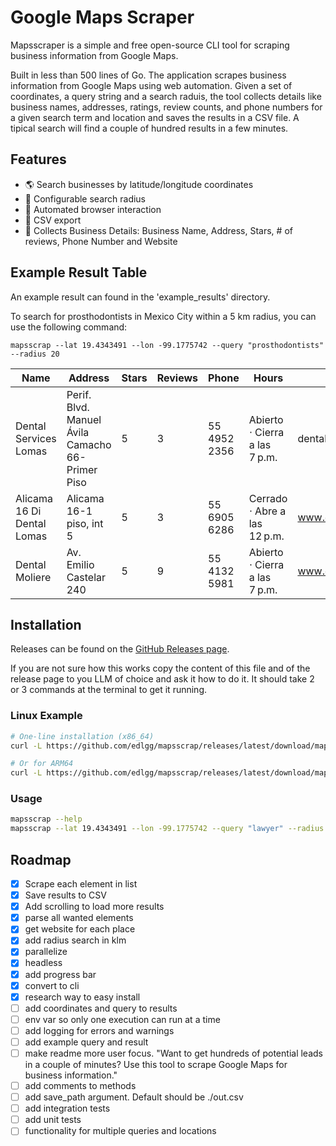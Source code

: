 # Google Maps Scraper

Mapsscraper is a simple and free open-source CLI tool for scraping business information from Google Maps.

Built in less than 500 lines of Go. The application scrapes business information from Google Maps using web automation. Given a set of coordinates, a query string and a search raduis, the tool collects details like business names, addresses, ratings, review counts, and phone numbers for a given search term and location and saves the results in a CSV file. A tipical search will find a couple of hundred results in a few minutes.

## Features

- 🌎 Search businesses by latitude/longitude coordinates
- 📍 Configurable search radius
- 🤖 Automated browser interaction
- 💾 CSV export
- 📱 Collects Business Details: Business Name, Address, Stars, # of reviews, Phone Number and Website

## Example Result Table

An example result can found in the 'example_results' directory.

To search for prosthodontists in Mexico City within a 5 km radius, you can use the following command:
```
mapsscrap --lat 19.4343491 --lon -99.1775742 --query "prosthodontists" --radius 20
```

| Name | Address | Stars | Reviews | Phone | Hours | Website |
| --- | --- | --- | --- | --- | --- | --- |
| Dental Services Lomas | Perif. Blvd. Manuel Ávila Camacho 66-Primer Piso | 5 | 3 | 55 4952 2356 | Abierto ⋅ Cierra a las 7 p.m. | dentalslomas.com.mx |
| Alicama 16 Di Dental Lomas | Alicama 16-1 piso, int 5 | 5 | 3 | 55 6905 6286 | Cerrado ⋅ Abre a las 12 p.m. | www.doctoralia.com.mx|
| Dental Moliere | Av. Emilio Castelar 240 | 5 | 9 | 55 4132 5981 | Abierto ⋅ Cierra a las 7 p.m. | www.dentalmoliere.com.mx |


## Installation

Releases can be found on the [GitHub Releases page](https://github.com/edlgg/mapsscrap/releases).

If you are not sure how this works copy the content of this file and of the release page to you LLM of choice and ask it how to do it.
It should take 2 or 3 commands at the terminal to get it running.

### Linux Example
```bash
# One-line installation (x86_64)
curl -L https://github.com/edlgg/mapsscrap/releases/latest/download/mapsscrap_linux_x86_64 -o mapsscrap && chmod +x mapsscrap && sudo mv mapsscrap /usr/local/bin/

# Or for ARM64
curl -L https://github.com/edlgg/mapsscrap/releases/latest/download/mapsscrap_linux_arm64 -o mapsscrap && chmod +x mapsscrap && sudo mv mapsscrap /usr/local/bin/
```

### Usage
```bash
mapsscrap --help
mapsscrap --lat 19.4343491 --lon -99.1775742 --query "lawyer" --radius 20
```

## Roadmap
- [x] Scrape each element in list
- [x] Save results to CSV
- [x] Add scrolling to load more results
- [x] parse all wanted elements
- [x] get website for each place
- [x] add radius search in klm
- [x] parallelize
- [x] headless
- [x] add progress bar
- [x] convert to cli
- [x] research way to easy install
- [ ] add coordinates and query to results
- [ ] env var so only one execution can run at a time
- [ ] add logging for errors and warnings
- [ ] add example query and result
- [ ] make readme more user focus. "Want to get hundreds of potential leads in a couple of minutes? Use this tool to scrape Google Maps for business information."
- [ ] add comments to methods
- [ ] add save_path argument. Default should be ./out.csv
- [ ] add integration tests
- [ ] add unit tests
- [ ] functionality for multiple queries and locations